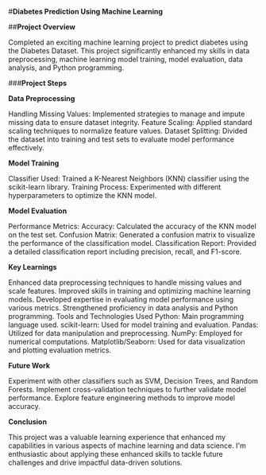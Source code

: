 #**Diabetes Prediction Using Machine Learning**

##**Project Overview**

Completed an exciting machine learning project to predict diabetes using the Diabetes Dataset. This project significantly enhanced my skills in data preprocessing, machine learning model training, model evaluation, data analysis, and Python programming.

###**Project Steps**

**Data Preprocessing**

Handling Missing Values: Implemented strategies to manage and impute missing data to ensure dataset integrity.
Feature Scaling: Applied standard scaling techniques to normalize feature values.
Dataset Splitting: Divided the dataset into training and test sets to evaluate model performance effectively.

**Model Training**

Classifier Used: Trained a K-Nearest Neighbors (KNN) classifier using the scikit-learn library.
Training Process: Experimented with different hyperparameters to optimize the KNN model.

**Model Evaluation**

Performance Metrics:
Accuracy: Calculated the accuracy of the KNN model on the test set.
Confusion Matrix: Generated a confusion matrix to visualize the performance of the classification model.
Classification Report: Provided a detailed classification report including precision, recall, and F1-score.

**Key Learnings**

Enhanced data preprocessing techniques to handle missing values and scale features.
Improved skills in training and optimizing machine learning models.
Developed expertise in evaluating model performance using various metrics.
Strengthened proficiency in data analysis and Python programming.
Tools and Technologies Used
Python: Main programming language used.
scikit-learn: Used for model training and evaluation.
Pandas: Utilized for data manipulation and preprocessing.
NumPy: Employed for numerical computations.
Matplotlib/Seaborn: Used for data visualization and plotting evaluation metrics.

**Future Work**

Experiment with other classifiers such as SVM, Decision Trees, and Random Forests.
Implement cross-validation techniques to further validate model performance.
Explore feature engineering methods to improve model accuracy.

**Conclusion**

This project was a valuable learning experience that enhanced my capabilities in various aspects of machine learning and data science. I'm enthusiastic about applying these enhanced skills to tackle future challenges and drive impactful data-driven solutions.


<!---
AishikDhar/AishikDhar is a ✨ special ✨ repository because its `README.md` (this file) appears on your GitHub profile.
You can click the Preview link to take a look at your changes.
--->
